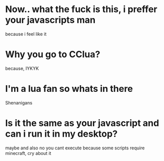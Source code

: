 # Now.. what the fuck is this, i preffer your javascripts man
because i feel like it
# Why you go to CClua?
because, IYKYK
# I'm a lua fan so whats in there
Shenanigans
# Is it the same as your javascript and can i run it in my desktop?
maybe and also no you cant execute because some scripts require minecraft, cry about it
